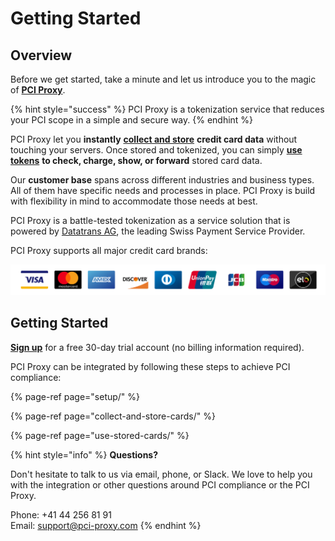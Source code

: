 # Getting Started

## Overview

Before we get started, take a minute and let us introduce you to the magic of [**PCI Proxy**](https://www.pci-proxy.com).

{% hint style="success" %}
PCI Proxy is a tokenization service that reduces your PCI scope in a simple and secure way.
{% endhint %}

PCI Proxy let you **instantly** [**collect and store**](collect-and-store-cards/) **credit card data** without touching your servers. Once stored and tokenized, you can simply [**use tokens**](use-stored-cards/) **to check, charge, show, or forward** stored card data.

Our **customer base** spans across different industries and business types. All of them have specific needs and processes in place. PCI Proxy is build with flexibility in mind to accommodate those needs at best.

PCI Proxy is a battle-tested tokenization as a service solution that is powered by [Datatrans AG](https://www.datatrans.ch/), the leading Swiss Payment Service Provider.

PCI Proxy supports all major credit card brands:

![Missing a brand? Contact us.](.gitbook/assets/card-brands.png)

## Getting Started

[**Sign up**](https://www.pci-proxy.com/pci-proxy/contact/) for a free 30-day trial account \(no billing information required\).

PCI Proxy can be integrated by following these steps to achieve PCI compliance:

{% page-ref page="setup/" %}

{% page-ref page="collect-and-store-cards/" %}

{% page-ref page="use-stored-cards/" %}

{% hint style="info" %}
**Questions?**

Don't hesitate to talk to us via email, phone, or Slack. We love to help you with the integration or other questions around PCI compliance or the PCI Proxy.

Phone: +41 44 256 81 91  
Email: [support@pci-proxy.com](mailto:support@pci-proxy.com)
{% endhint %}



